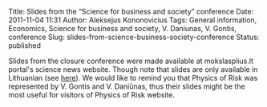 Title: Slides from the “Science for business and society” conference
Date: 2011-11-04 11:31
Author: Aleksejus Kononovicius
Tags: General information, Economics, Science for business and society, V. Daniunas, V. Gontis, conference
Slug: slides-from-science-business-society-conference
Status: published

Slides
from the closure conference were made available at mokslasplius.lt
portal's science news website. Though note that slides are only
available in Lithuanian (see
[here](http://www.mokslasplius.lt/naujienos/konferencija_2011_10_25)).
We would like to remind you that Physics of Risk was represented by V.
Gontis and V. Daniūnas, thus their slides might be the most useful for
visitors of Physics of Risk website.
